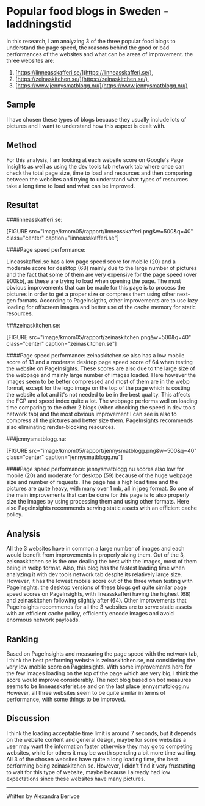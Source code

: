 ---
---
Popular food blogs in Sweden - laddningstid
=======================

In this research, I am analyzing 3 of the three popular food blogs to understand the page speed, the reasons behind the good or bad performances of the websites and what can be areas of improvement. the three websites are:

1. [https://linneasskafferi.se/](https://linneasskafferi.se/),
2. [https://zeinaskitchen.se/](https://zeinaskitchen.se/),
3. [https://www.jennysmatblogg.nu/](https://www.jennysmatblogg.nu/)

Sample
-----------------------

I have chosen these types of blogs because they usually include lots of pictures and I want to understand how this aspect is dealt with. 

Method
-----------------------
For this analysis, I am looking at each website score on Google's Page Insights as well as using the dev tools tab network tab where once can check the total page size, time to load and resources and then comparing between the websites and trying to understand what types of resources take a long time to load and what can be improved.


Resultat
-----------------------

###linneasskafferi.se:

[FIGURE src="image/kmom05/rapport/linneasskafferi.png&w=500&q=40" class="center" caption="linneasskafferi.se"]

####Page speed performance:

Lineasskafferi.se has a low page speed score for mobile (20) and a moderate score for desktop (68) mainly due to the large number of pictures and the fact that some of them are very expensive for the page speed (over 900kb), as these are trying to load when opening the page. 
The most obvious improvements that can be made for this page is to process the pictures in order to get a proper size or compress them using other next-gen formats. 
According to PageInsigths, other improvements are to use lazy loading for offscreen images and better use of the cache memory for static resources.

###zeinaskitchen.se:

[FIGURE src="image/kmom05/rapport/zeinaskitchen.png&w=500&q=40" class="center" caption="zeinaskitchen.se"]

####Page speed performance:
zeinaskitchen.se also has a low mobile score of 13 and a moderate desktop page speed score of 64 when testing the website on PageInsights.
These scores are also due to the large size of the webpage and mainly large number of images loaded. 
Here however the images seem to be better compressed and most of them are in the webp format, except for the logo image on the top of the page which is costing the website a lot and it's not needed to be in the best quality. This affects the FCP and speed index quite a lot.
The webpage performs well on loading time comparing to the other 2 blogs (when checking the speed in dev tools network tab) and the most obvious improvement I can see is also to compress all the pictures and better size them. 
PageInsights recommends also eliminating render-blocking resources.



###jennysmatblogg.nu:

[FIGURE src="image/kmom05/rapport/jennysmatblogg.png&w=500&q=40" class="center" caption="jennysmatblogg.nu"]

####Page speed performance:
jennysmatblogg.nu scores also low for mobile (20) and moderate for desktop (59) because of the huge webpage size and number of requests.
The page has a high load time and the pictures are quite heavy, with many over 1 mb, all in jpeg format. So one of the main improvements that can be done for this page is to also properly size the images by using processing them and using other formats.
Here also PageInsights recommends serving static assets with an efficient cache policy.


Analysis
-----------------------

All the 3 websites have in common a large number of images and each would benefit from improvements in properly sizing them. Out of the 3, zeisnaskitchen.se is the one dealing the best with the images, most of them being in webp format. Also, this blog has the fastest loading time when analyzing it with dev tools network tab despite its relatively large size. However, it has the lowest mobile score out of the three when testing with PageInsghts. the desktop versions of these blogs get quite similar page speed scores on PageInsights, with lineasskafferi having the highest (68) and zeinaskitchen following slightly after (64).
Other improvements that PageInsights recommends for all the 3 websites are to serve static assets with an efficient cache policy, efficiently encode images and avoid enormous network payloads.

Ranking
-----------------------
Based on PageInsights and measuring the page speed with the network tab, I think the best performing website is zeinaskitchen.se, not considering the very low mobile score on PageInsights. With some improvements here for the few images loading on the top of the page which are very big, I think the score would improve considerably. The next blog based on bot measures seems to be linneasskaferiet.se and on the last place jennysmatblogg.nu
However, all three websites seem to be quite similar in terms of performance, with some things to be improved.

Discussion
-----------------------

I think the loading acceptable time limit is around 7 seconds, but it depends on the website content and general design, maybe for some websites a user may want the information faster otherwise they may go to competing websites, while for others it may be worth spending a bit more time waiting. 
All 3 of the chosen websites have quite a long loading time, the best performing being zeinaskitchen.se.
However, I didn't find it very frustrating to wait for this type of website, maybe because I already had low expectations since these websites have many pictures.


-----------------------
Written by Alexandra Berivoe
